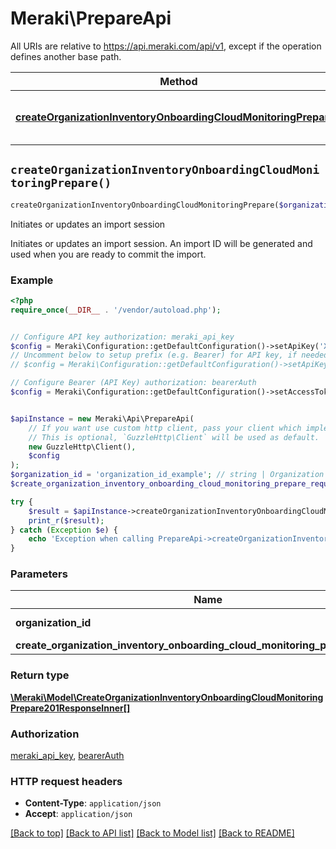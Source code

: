 # Meraki\PrepareApi

All URIs are relative to https://api.meraki.com/api/v1, except if the operation defines another base path.

| Method | HTTP request | Description |
| ------------- | ------------- | ------------- |
| [**createOrganizationInventoryOnboardingCloudMonitoringPrepare()**](PrepareApi.md#createOrganizationInventoryOnboardingCloudMonitoringPrepare) | **POST** /organizations/{organizationId}/inventory/onboarding/cloudMonitoring/prepare | Initiates or updates an import session |


## `createOrganizationInventoryOnboardingCloudMonitoringPrepare()`

```php
createOrganizationInventoryOnboardingCloudMonitoringPrepare($organization_id, $create_organization_inventory_onboarding_cloud_monitoring_prepare_request): \Meraki\Model\CreateOrganizationInventoryOnboardingCloudMonitoringPrepare201ResponseInner[]
```

Initiates or updates an import session

Initiates or updates an import session. An import ID will be generated and used when you are ready to commit the import.

### Example

```php
<?php
require_once(__DIR__ . '/vendor/autoload.php');


// Configure API key authorization: meraki_api_key
$config = Meraki\Configuration::getDefaultConfiguration()->setApiKey('X-Cisco-Meraki-API-Key', 'YOUR_API_KEY');
// Uncomment below to setup prefix (e.g. Bearer) for API key, if needed
// $config = Meraki\Configuration::getDefaultConfiguration()->setApiKeyPrefix('X-Cisco-Meraki-API-Key', 'Bearer');

// Configure Bearer (API Key) authorization: bearerAuth
$config = Meraki\Configuration::getDefaultConfiguration()->setAccessToken('YOUR_ACCESS_TOKEN');


$apiInstance = new Meraki\Api\PrepareApi(
    // If you want use custom http client, pass your client which implements `GuzzleHttp\ClientInterface`.
    // This is optional, `GuzzleHttp\Client` will be used as default.
    new GuzzleHttp\Client(),
    $config
);
$organization_id = 'organization_id_example'; // string | Organization ID
$create_organization_inventory_onboarding_cloud_monitoring_prepare_request = new \Meraki\Model\CreateOrganizationInventoryOnboardingCloudMonitoringPrepareRequest(); // \Meraki\Model\CreateOrganizationInventoryOnboardingCloudMonitoringPrepareRequest

try {
    $result = $apiInstance->createOrganizationInventoryOnboardingCloudMonitoringPrepare($organization_id, $create_organization_inventory_onboarding_cloud_monitoring_prepare_request);
    print_r($result);
} catch (Exception $e) {
    echo 'Exception when calling PrepareApi->createOrganizationInventoryOnboardingCloudMonitoringPrepare: ', $e->getMessage(), PHP_EOL;
}
```

### Parameters

| Name | Type | Description  | Notes |
| ------------- | ------------- | ------------- | ------------- |
| **organization_id** | **string**| Organization ID | |
| **create_organization_inventory_onboarding_cloud_monitoring_prepare_request** | [**\Meraki\Model\CreateOrganizationInventoryOnboardingCloudMonitoringPrepareRequest**](../Model/CreateOrganizationInventoryOnboardingCloudMonitoringPrepareRequest.md)|  | |

### Return type

[**\Meraki\Model\CreateOrganizationInventoryOnboardingCloudMonitoringPrepare201ResponseInner[]**](../Model/CreateOrganizationInventoryOnboardingCloudMonitoringPrepare201ResponseInner.md)

### Authorization

[meraki_api_key](../../README.md#meraki_api_key), [bearerAuth](../../README.md#bearerAuth)

### HTTP request headers

- **Content-Type**: `application/json`
- **Accept**: `application/json`

[[Back to top]](#) [[Back to API list]](../../README.md#endpoints)
[[Back to Model list]](../../README.md#models)
[[Back to README]](../../README.md)
